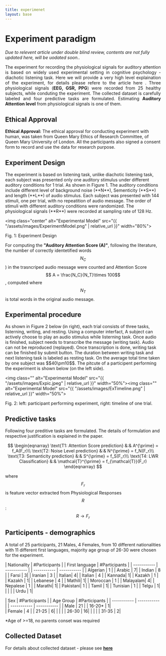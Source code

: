 ```yaml
---
title: experimenet
layout: base
---
```


<div class="section" id="experiment"></div>
  <!--<h1>Under construction...<a class="headerlink" href="#experiment" title="Permalink to this headline">¶</a></h1> -->

# Experiment paradigm
*Due to relevent article under double blind review, contents are not fully updated here, will be uodated soon..*
<div style="text-align: justify">
The experiment for recording the physiological signals for auditory attention is based on widely used experimental setting in cognitive psychology - diachotic listening task. Here we will provide a very high level explaination of the experiment, for details please refere to the article here <a href="https://arxiv.org/pdf/2005.11577.pdf" target="_blank"> <i class="fa fa-file-pdf-o" style="font-size:24px;color:red"></i></a>. Three physiological signals (<strong>EEG, GSR, PPG</strong>) were recorded from 25 healthy subjects, while conduting the experiment. The collected dataset is carefully labeled and four predictive tasks are formulated. Estimating <strong>Auditory Attention level</strong> from physiological signals is one of them.
</div>

## Ethical Approval
<div class="index-paragraph docutils container">
<p><strong>Ethical Approval:</strong> The ethical approval for conducting experiment with human, was taken from Queen Mary Ethics of Research Committee, of Queen Mary University of London. All the participants also signed a consent form to record and use the data for research purpose.
</p>
</div>

## Experiment Design
<div style="text-align: justify"></div>
The experiment is based on listening task, unlike diachotic listening task, each subject was presented only one auditory stimulus under different auditory conditions for 1 trial. As shown in Figure 1. The auditory conditions include different level of background noise (**N**), Sementicity (**S**) and length (**L**) of audio stimulus. Each subject was presented with 144 stimuli, one per trial, with no repeatition of audio message. The order of stimuli with different auditory conditions were randomized. The physiological signals (**R**) were recorded at sampling rate of 128 Hz.

<img class="center" alt="Experimental Model" src="{{ "/assets/images/ExperimentModel.png" | relative_url }}" width="80%">
<figcaption>Fig. 1: Experiment Design</figcaption>

For computing the **"Auditory Attention Score (A)"**, following the literature, the number of correctly identetified words $$N_C$$) in the trasncriped audio message were counted and Attention Score $$ A = \frac{N_C}{N_T}\times 100$$, computed where $$N_T$$ is total words in the original audio message.



## Experimental procedure
<div style="text-align: justify"></div>
As shown in Figure 2 below (in right), each trial consists of three tasks, listerning, writing, and resting. Using a computer interfact, A subject can actively choose to play an audio stimulus while listerning task. Once audio is finished, subject needs to transcribe the message (writing task). Audio can not be reproduced (replayed). Once transcription is done, writing task can be finished by submit button. The duration between writing task and next listening task is labeled as resting task. On the average total time taken by one subject was $$40\pm10$$. The pitcute of a participent performing the experiment is shown below (on the left side).

<img class=""  alt="Experimental Model" src="{{ "/assets/images/Expic.jpeg" | relative_url }}" width="50%"><img class="" alt="Experimental Model" src="{{ "/assets/images/ExTimeline.png" | relative_url }}" width="50%">
<figcaption>Fig. 2: left: participant performing experiment, right: timeline of one trial.</figcaption>


## Predictive tasks
Following four preditive tasks are formulated. The details of formulation and respective justification is explained in the paper.

$$
\begin{eqnarray}
\text{T1: Attention Score prediction} &:& A^{\prime} = f_A(F_r)\\
\text{T2: Noise Level prediction} &:& N^{\prime} = f_N(F_r)\\
\text{T3: Semanticity prediction} &:& S^{\prime} = f_S(F_r)\\
\text{T4: LWR Classification} &:& \mathcal{T}^{\prime} = f_{\mathcal{T}}(F_r)
\end{eqnarray}
$$

where $$F_r$$ is feature vector extracted from Physiological Responses $$R$$: $$R \rightarrow F_r$$



## Participents - demographics
A total of 25 participants, 21 Males, 4 Females, from 10 different nationalities with 11 different first languages, majority age group of 26-30 were chosen for the experiment.

| Nationality | #Participants | | First language      | #Participants |
| ----------- | ----------- | | ----------- | ----------- |
| Algerian | 1 | | Arabic | 7|
| Indian   | 8 | | Farsi  | 3|
| Iranian  | 3 | | Italian| 4|
| Italian  | 4 | | Kannada| 1|
| Kazakh   | 1 | | Kazakh | 1|
| Lebanese | 4 | | Mathili| 1|
| Moroccan | 1 | | Malayalam| 4|
| Nepalese | 1 | | Marathi| 1|
| Pakistani| 1 | | Tamil  | 1|
| Tunisian | 1 | | Telgu  | 1|
|          |   | | Urdu   | 1|


| Sex | #Participants | | Age Group      | #Participants |
| ----------- | ----------- | | ----------- | ----------- |
| Male   | 21 | | 16-20* | 1|  
| Female | 4  | | 21-25  | 6|
|        |    | | 26-30  | 16|
|        |    | | 31-35  | 2|

*Age of >=18, no parents conset was  required

## Collected Dataset
For details about collected dataset - please see [**here**](/dataset)
